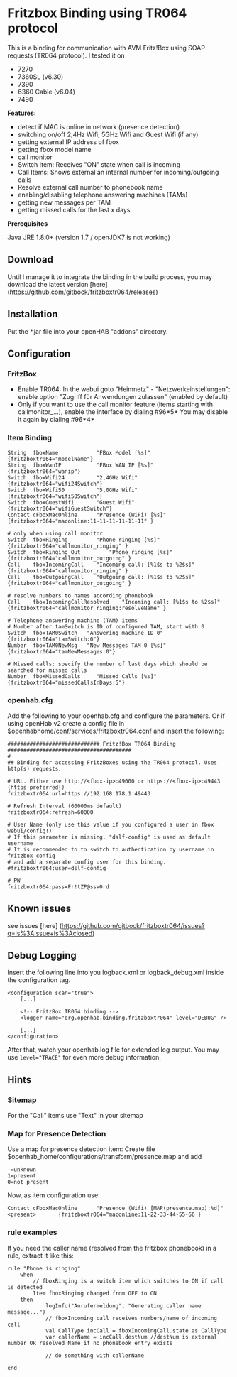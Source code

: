 # Fritzbox Binding using TR064 protocol


This is a binding for communication with AVM Fritz!Box using SOAP requests (TR064 protocol). I tested it on

* 7270
* 7360SL (v6.30)
* 7390
* 6360 Cable (v6.04)
* 7490

**Features:**
* detect if MAC is online in network (presence detection)
* switching on/off 2,4Hz Wifi, 5GHz Wifi and Guest Wifi (if any)
* getting external IP address of fbox
* getting fbox model name
* call monitor
 * Switch Item: Receives "ON" state when call is incoming
 * Call Items: Shows external an internal number for incoming/outgoing calls
 * Resolve external call number to phonebook name
* enabling/disabling telephone answering machines (TAMs) 
* getting new messages per TAM
* getting missed calls for the last x days

**Prerequisites**

Java JRE 1.8.0+ (version 1.7 / openJDK7 is not working)

## Download
Until I manage it to integrate the binding in the build process, you may download the latest version [here] (https://github.com/gitbock/fritzboxtr064/releases)

## Installation
Put the *.jar file into your openHAB "addons" directory.

## Configuration

### FritzBox
* Enable TR064: In the webui goto "Heimnetz" - "Netzwerkeinstellungen": enable option "Zugriff für Anwendungen zulassen" (enabled by default)
* Only if you want to use the call monitor feature (items starting with callmonitor_...), enable the interface by dialing #96\*5\* You may disable it again by dialing #96\*4\*

### Item Binding
```
String  fboxName            "FBox Model [%s]"           {fritzboxtr064="modelName"}
String  fboxWanIP           "FBox WAN IP [%s]"          {fritzboxtr064="wanip"}
Switch  fboxWifi24          "2,4GHz Wifi"               {fritzboxtr064="wifi24Switch"}
Switch  fboxWifi50          "5,0GHz Wifi"               {fritzboxtr064="wifi50Switch"}
Switch  fboxGuestWifi       "Guest Wifi"                {fritzboxtr064="wifiGuestSwitch"}
Contact cFboxMacOnline      "Presence (WiFi) [%s]"      {fritzboxtr064="maconline:11-11-11-11-11-11" }

# only when using call monitor
Switch  fboxRinging	 	  	"Phone ringing [%s]"                {fritzboxtr064="callmonitor_ringing" }
Switch  fboxRinging_Out	 	  	"Phone ringing [%s]"                {fritzboxtr064="callmonitor_outgoing" }
Call    fboxIncomingCall   	"Incoming call: [%1$s to %2$s]"     {fritzboxtr064="callmonitor_ringing" } 
Call    fboxOutgoingCall    "Outgoing call: [%1$s to %2$s]"     {fritzboxtr064="callmonitor_outgoing" }

# resolve numbers to names according phonebook
Call    fboxIncomingCallResolved   	"Incoming call: [%1$s to %2$s]"     {fritzboxtr064="callmonitor_ringing:resolveName" } 

# Telephone answering machine (TAM) items
# Number after tamSwitch is ID of configured TAM, start with 0
Switch  fboxTAM0Switch   "Answering machine ID 0"		{fritzboxtr064="tamSwitch:0"}
Number  fboxTAM0NewMsg   "New Messages TAM 0 [%s]"      {fritzboxtr064="tamNewMessages:0"}

# Missed calls: specify the number of last days which should be searched for missed calls
Number  fboxMissedCalls     "Missed Calls [%s]"      	{fritzboxtr064="missedCallsInDays:5"}

```




### openhab.cfg
Add the following to your openhab.cfg and configure the parameters. Or if using openHab v2 create a config file in $openhabhome/conf/services/fritzboxtr064.conf and insert the following:


```
############################# Fritz!Box TR064 Binding #######################################
#
## Binding for accessing FritzBoxes using the TR064 protocol. Uses http(s) requests.

# URL. Either use http://<fbox-ip>:49000 or https://<fbox-ip>:49443 (https preferred!)
fritzboxtr064:url=https://192.168.178.1:49443

# Refresh Interval (60000ms default)
fritzboxtr064:refresh=60000

# User Name (only use this value if you configured a user in fbox webui/config!)
# If this parameter is missing, "dslf-config" is used as default username
# It is recommended to to switch to authentication by username in fritzbox config
# and add a separate config user for this binding.
#fritzboxtr064:user=dslf-config

# PW
fritzboxtr064:pass=Fr!tZP@ssw0rd
```

## Known issues
see issues [here] (https://github.com/gitbock/fritzboxtr064/issues?q=is%3Aissue+is%3Aclosed)
 

## Debug Logging
Insert the following line into you logback.xml or logback_debug.xml inside the configuration tag.

```
<configuration scan="true">
    [...]

    <!-- FritzBox TR064 binding -->
    <logger name="org.openhab.binding.fritzboxtr064" level="DEBUG" />

    [...]
</configuration>
```
After that, watch your openhab.log file for extended log output. You may use `level="TRACE"` for even more debug information.


## Hints

### Sitemap
For the "Call" items use "Text" in your sitemap 

### Map for Presence Detection
Use a map for presence detection item:
Create file $openhab_home/configurations/transform/presence.map and add
```
-=unknown
1=present
0=not present
```
Now, as item configuration use:
```
Contact cFboxMacOnline		"Presence (Wifi) [MAP(presence.map):%d]"	<present>		{fritzboxtr064="maconline:11-22-33-44-55-66 }
```
### rule examples
If you need the caller name (resolved from the fritzbox phonebook) in a rule, extract it like this:
```
rule "Phone is ringing"
    when
        // fboxRinging is a switch item which switches to ON if call is detected
        Item fboxRinging changed from OFF to ON 
    then
            logInfo("Anrufermeldung", "Generating caller name message...")
            // fboxIncoming call receives numbers/name of incoming call
            val CallType incCall = fboxIncomingCall.state as CallType
            var callerName = incCall.destNum //destNum is external number OR resolved Name if no phonebook entry exists

            // do something with callerName

end
```

